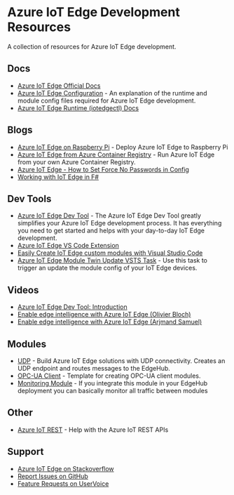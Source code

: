 # Azure IoT Edge Development Resources

A collection of resources for Azure IoT Edge development.

## Docs
- [Azure IoT Edge Official Docs](https://docs.microsoft.com/en-us/azure/iot-edge/)
- [Azure IoT Edge Configuration](https://github.com/jonbgallant/azure-iot-edge-config) - An explanation of the runtime and module config files required for Azure IoT Edge development.
- [Azure IoT Edge Runtime (iotedgectl) Docs](https://pypi.python.org/pypi/azure-iot-edge-runtime-ctl)

## Blogs
- [Azure IoT Edge on Raspberry Pi](https://jong.io/azure-iot-edge-raspberrypi) - Deploy Azure IoT Edge to Raspberry Pi
- [Azure IoT Edge from Azure Container Registry](https://jong.io/azure-iot-edge-azure-container-registry) - Run Azure IoT Edge from your own Azure Container Registry.
- [Azure IoT Edge - How to Set Force No Passwords in Config](https://jong.io/azure-iot-edge-config-file-force-no-passwords-msg)
- [Working with IoT Edge in F#](https://compositional-it.com/blog/2017/12-27-iot-edge-and-fsharp/)

## Dev Tools
- [Azure IoT Edge Dev Tool](https://github.com/jonbgallant/azure-iot-edge-dev-tool) - The Azure IoT Edge Dev Tool greatly simplifies your Azure IoT Edge development process. It has everything you need to get started and helps with your day-to-day IoT Edge development.
- [Azure IoT Edge VS Code Extension](https://marketplace.visualstudio.com/items?itemName=vsciot-vscode.azure-iot-edge)
- [Easily Create IoT Edge custom modules with Visual Studio Code](https://blogs.msdn.microsoft.com/visualstudio/2017/12/12/easily-create-iot-edge-custom-modules-with-visual-studio-code/)
- [Azure IoT Edge Module Twin Update VSTS Task](https://marketplace.visualstudio.com/items?itemName=DanielMeixner.IotHubModuleTwinUpdate) - Use this task to trigger an update the module config of your IoT Edge devices.

## Videos
- [Azure IoT Edge Dev Tool: Introduction](https://www.youtube.com/watch?v=lcDFX8PXqUQ)
- [Enable edge intelligence with Azure IoT Edge (Olivier Bloch)](https://channel9.msdn.com/Events/Connect/2017/T253)
- [Enable edge intelligence with Azure IoT Edge (Arjmand Samuel)](https://channel9.msdn.com/Events/Connect/2017/B114)

## Modules
- [UDP](https://github.com/danigian/iot-edge-udp) - Build Azure IoT Edge solutions with UDP connectivity. Creates an UDP endpoint and routes messages to the EdgeHub.
- [OPC-UA Client](https://github.com/dariuszparys/edgev2-opc-client) - Template for creating OPC-UA client modules.
- [Monitoring Module](https://github.com/dariuszparys/edgev2-monitor-module) - If you integrate this module in your EdgeHub deployment you can basically monitor all traffic between modules

## Other
- [Azure IoT REST](https://github.com/jonbgallant/azure-iot-rest) - Help with the Azure IoT REST APIs

## Support
- [Azure IoT Edge on Stackoverflow](https://stackoverflow.com/questions/tagged/azure-iot-edge)
- [Report Issues on GitHub](https://github.com/Azure/iot-edge/issues)
- [Feature Requests on UserVoice](https://feedback.azure.com/forums/907045-azure-iot-edge)
